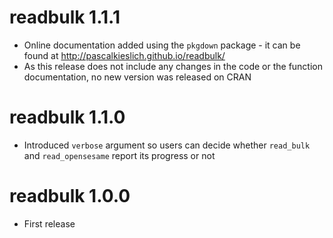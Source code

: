 # readbulk 1.1.1
* Online documentation added using the `pkgdown` package - it can be found at http://pascalkieslich.github.io/readbulk/
* As this release does not include any changes in the code or the function documentation, no new version was released on CRAN

# readbulk 1.1.0
* Introduced `verbose` argument so users can decide whether `read_bulk` and `read_opensesame` report its progress or not

# readbulk 1.0.0
* First release
